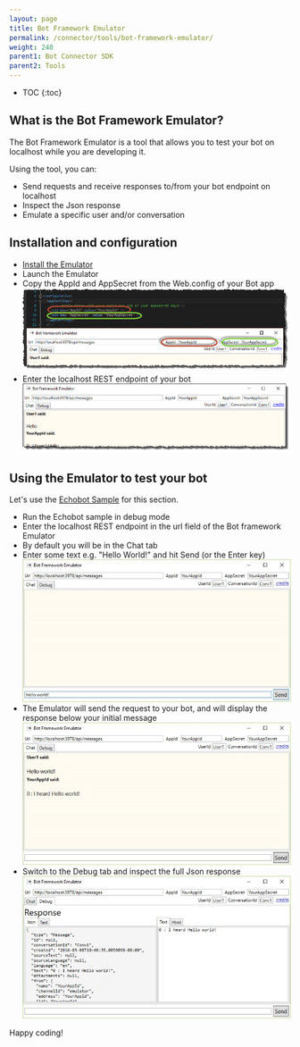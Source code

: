 ```yaml
---
layout: page
title: Bot Framework Emulator
permalink: /connector/tools/bot-framework-emulator/
weight: 240
parent1: Bot Connector SDK
parent2: Tools
---
```


* TOC
{:toc}

## What is the Bot Framework Emulator?
The Bot Framework Emulator is a tool that allows you to test your bot on localhost while you are developing it.

Using the tool, you can:

* Send requests and receive responses to/from your bot endpoint on localhost
* Inspect the Json response
* Emulate a specific user and/or conversation

## Installation and configuration
* [Install the Emulator](http://aka.ms/bf-bc-emulator)
* Launch the Emulator
* Copy the AppId and AppSecret from the Web.config of your Bot app
![Configure the Bot Framework](/images/emulator-configure.jpg)
* Enter the localhost REST endpoint of your bot
![Enter the localhost REST endpoint of your bot](/images/emulator-url.jpg)


## Using the Emulator to test your bot
Let's use the [Echobot Sample](http://github.com/Microsoft/BotBuilder) for this section. 

* Run the Echobot sample in debug mode
* Enter the localhost REST endpoint in the url field of the Bot framework Emulator
* By default you will be in the Chat tab
* Enter some text e.g. "Hello World!" and hit Send (or the Enter key)
![Send message to bot](/images/emulator-helloworld.jpg)
* The Emulator will send the request to your bot, and will display the response below your initial message
![Emulator response](/images/emulator-response.jpg)
* Switch to the Debug tab and inspect the full Json response
![Inspect the Json response](/images/emulator-json.jpg)


Happy coding!